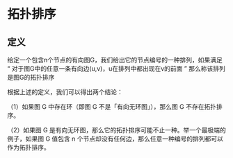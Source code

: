 # 拓扑排序


## 定义
给定一个包含n个节点的有向图G，我们给出它的节点编号的一种排列，如果满足
“  对于图G中的任意一条有向边(u,v)，u在排列中都出现在v的前面  ”
那么称该排列是图G的拓扑排序

根据上述的定义，我们可以得出两个结论：

（1）如果图 G 中存在环（即图 G 不是「有向无环图」），那么图 G 不存在拓扑排序。

（2）如果图 G 是有向无环图，那么它的拓扑排序可能不止一种。举一个最极端的例子，如果图 G 值包含 n 个节点却没有任何边，那么任意一种编号的排列都可以作为拓扑排序。

